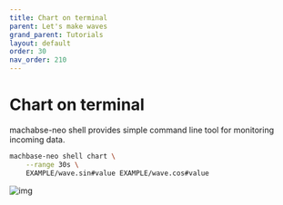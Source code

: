 ```yaml
---
title: Chart on terminal
parent: Let's make waves
grand_parent: Tutorials
layout: default
order: 30
nav_order: 210
---
```


# Chart on terminal

machabse-neo shell provides simple command line tool for monitoring incoming data.

```sh
machbase-neo shell chart \
    --range 30s \
    EXAMPLE/wave.sin#value EXAMPLE/wave.cos#value
```

![img](chart01.jpg)

